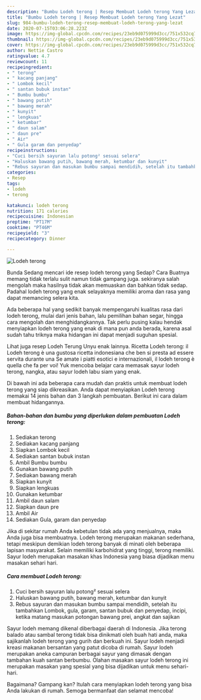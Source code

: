 ```yaml
---
description: "Bumbu Lodeh terong | Resep Membuat Lodeh terong Yang Lezat"
title: "Bumbu Lodeh terong | Resep Membuat Lodeh terong Yang Lezat"
slug: 984-bumbu-lodeh-terong-resep-membuat-lodeh-terong-yang-lezat
date: 2020-07-15T03:06:28.223Z
image: https://img-global.cpcdn.com/recipes/23eb9d075999d3cc/751x532cq70/lodeh-terong-foto-resep-utama.jpg
thumbnail: https://img-global.cpcdn.com/recipes/23eb9d075999d3cc/751x532cq70/lodeh-terong-foto-resep-utama.jpg
cover: https://img-global.cpcdn.com/recipes/23eb9d075999d3cc/751x532cq70/lodeh-terong-foto-resep-utama.jpg
author: Nettie Castro
ratingvalue: 4.7
reviewcount: 11
recipeingredient:
- " terong"
- " kacang panjang"
- " Lombok kecil"
- " santan bubuk instan"
- " Bumbu bumbu"
- " bawang putih"
- " bawang merah"
- " kunyit"
- " lengkuas"
- " ketumbar"
- " daun salam"
- " daun pre"
- " Air"
- " Gula garam dan penyedap"
recipeinstructions:
- "Cuci bersih sayuran lalu potong² sesuai selera"
- "Haluskan bawang putih, bawang merah, ketumbar dan kunyit"
- "Rebus sayuran dan masukan bumbu sampai mendidih, setelah itu tambahkan Lombok, gula, garam, santan bubuk dan penyedap, incipi, ketika matang masukan potongan bawang prei, angkat dan sajikan"
categories:
- Resep
tags:
- lodeh
- terong

katakunci: lodeh terong 
nutrition: 171 calories
recipecuisine: Indonesian
preptime: "PT17M"
cooktime: "PT46M"
recipeyield: "3"
recipecategory: Dinner

---
```



![Lodeh terong](https://img-global.cpcdn.com/recipes/23eb9d075999d3cc/751x532cq70/lodeh-terong-foto-resep-utama.jpg)

Bunda Sedang mencari ide resep lodeh terong yang Sedap? Cara Buatnya memang tidak terlalu sulit namun tidak gampang juga. sekiranya salah mengolah maka hasilnya tidak akan memuaskan dan bahkan tidak sedap. Padahal lodeh terong yang enak selayaknya memiliki aroma dan rasa yang dapat memancing selera kita.

Ada beberapa hal yang sedikit banyak mempengaruhi kualitas rasa dari lodeh terong, mulai dari jenis bahan, lalu pemilihan bahan segar, hingga cara mengolah dan menghidangkannya. Tak perlu pusing kalau hendak menyiapkan lodeh terong yang enak di mana pun anda berada, karena asal sudah tahu triknya maka hidangan ini dapat menjadi suguhan spesial.

Lihat juga resep Lodeh Terung Unyu enak lainnya. Ricetta Lodeh terong: il Lodeh terong è una gustosa ricetta indonesiana che ben si presta ad essere servita durante una Se amate i piatti esotici e internazionali, il lodeh terong è quella che fa per voi! Yuk mencoba belajar cara memasak sayur lodeh terong, nangka, atau sayur lodeh labu siam yang enak.


Di bawah ini ada beberapa cara mudah dan praktis untuk membuat lodeh terong yang siap dikreasikan. Anda dapat menyiapkan Lodeh terong memakai 14 jenis bahan dan 3 langkah pembuatan. Berikut ini cara dalam membuat hidangannya.

<!--inarticleads1-->

##### Bahan-bahan dan bumbu yang diperlukan dalam pembuatan Lodeh terong:

1. Sediakan  terong
1. Sediakan  kacang panjang
1. Siapkan  Lombok kecil
1. Sediakan  santan bubuk instan
1. Ambil  Bumbu bumbu
1. Gunakan  bawang putih
1. Sediakan  bawang merah
1. Siapkan  kunyit
1. Siapkan  lengkuas
1. Gunakan  ketumbar
1. Ambil  daun salam
1. Siapkan  daun pre
1. Ambil  Air
1. Sediakan  Gula, garam dan penyedap


Jika di sekitar rumah Anda kebetulan tidak ada yang menjualnya, maka Anda juga bisa membuatnya. Lodeh terong merupakan makanan sederhana, tetapi meskipun demikian lodeh terong banyak di minati oleh beberapa lapisan masyarakat. Selain memiliki karbohidrat yang tinggi, terong memiliki. Sayur lodeh merupakan masakan khas Indonesia yang biasa dijadikan menu masakan sehari hari. 

<!--inarticleads2-->

##### Cara membuat Lodeh terong:

1. Cuci bersih sayuran lalu potong² sesuai selera
1. Haluskan bawang putih, bawang merah, ketumbar dan kunyit
1. Rebus sayuran dan masukan bumbu sampai mendidih, setelah itu tambahkan Lombok, gula, garam, santan bubuk dan penyedap, incipi, ketika matang masukan potongan bawang prei, angkat dan sajikan


Sayur lodeh memang dikenal diberbagai daerah di Indonesia. Jika terong balado atau sambal terong tidak bisa dinikmati oleh buah hati anda, maka sajikanlah lodeh terong yang gurih dan berkuah ini. Sayur lodeh menjadi kreasi makanan bersantan yang patut dicoba di rumah. Sayur lodeh merupakan aneka campuran berbagai sayur yang dimasak dengan tambahan kuah santan berbumbu. Olahan masakan sayur lodeh terong ini merupakan masakan yang spesial yang bisa dijadikan untuk menu sehari-hari. 

Bagaimana? Gampang kan? Itulah cara menyiapkan lodeh terong yang bisa Anda lakukan di rumah. Semoga bermanfaat dan selamat mencoba!
